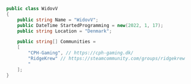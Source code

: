 ```cs
public class WidovV
{
    public string Name = "WidovV";
    public DateTime StartedProgramming = new(2022, 1, 17);
    public string Location = "Denmark";

    public string[] Communities =
    [
        "CPH-Gaming", // https://cph-gaming.dk/
        "RidgeKrew" // https://steamcommunity.com/groups/ridgekrew
        "
    ];
}
```
<!--
**WidovV/WidovV** is a ✨ _special_ ✨ repository because its `README.md` (this file) appears on your GitHub profile.

Here are some ideas to get you started:

- 🔭 I’m currently working on ...
- 🌱 I’m currently learning ...
- 👯 I’m looking to collaborate on ...
- 🤔 I’m looking for help with ...
- 💬 Ask me about ...
- 📫 How to reach me: ...
- 😄 Pronouns: ...
- ⚡ Fun fact: ...
-->
